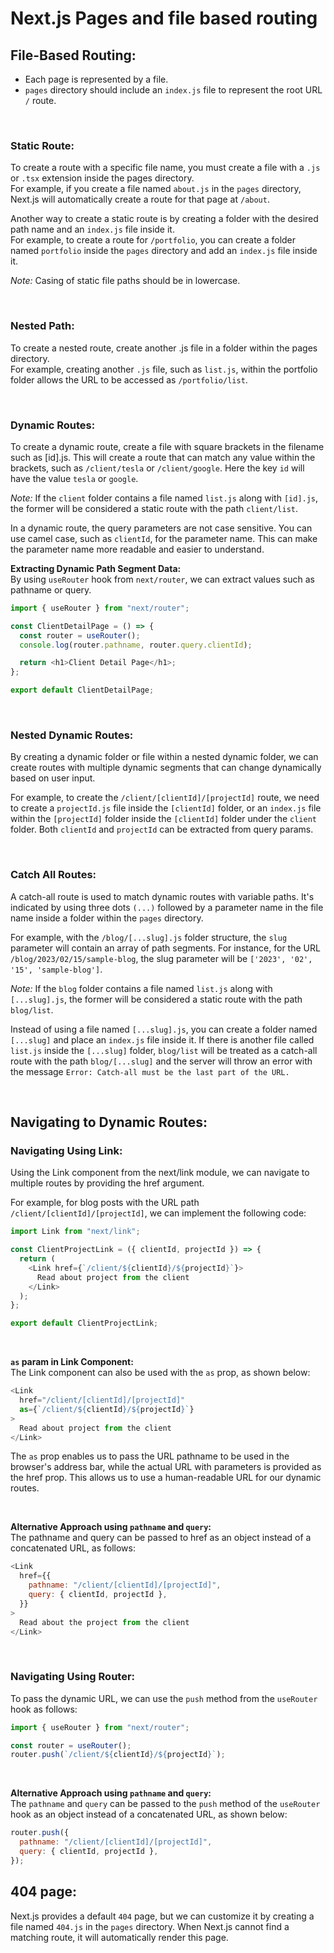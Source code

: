 # Next.js Pages and file based routing

## File-Based Routing:

- Each page is represented by a file.
- `pages` directory should include an `index.js` file to represent the root URL `/` route.

<br/>

### Static Route:

To create a route with a specific file name, you must create a file with a `.js` or `.tsx` extension inside the pages directory.
<br/>
For example, if you create a file named `about.js` in the `pages` directory, Next.js will automatically create a route for that page at `/about`.

Another way to create a static route is by creating a folder with the desired path name and an `index.js` file inside it.
<br/>
For example, to create a route for `/portfolio`, you can create a folder named `portfolio` inside the `pages` directory and add an `index.js` file inside it.

_Note:_ Casing of static file paths should be in lowercase.

<br/>

### Nested Path:

To create a nested route, create another .js file in a folder within the pages directory.
<br/>
For example, creating another `.js` file, such as `list.js`, within the portfolio folder allows the URL to be accessed as `/portfolio/list`.

<br/>

### Dynamic Routes:

To create a dynamic route, create a file with square brackets in the filename such as [id].js. This will create a route that can match any value within the brackets, such as `/client/tesla` or `/client/google`. Here the key `id` will have the value `tesla` or `google`.

_Note:_ If the `client` folder contains a file named `list.js` along with `[id].js`, the former will be considered a static route with the path `client/list`.

In a dynamic route, the query parameters are not case sensitive. You can use camel case, such as `clientId`, for the parameter name. This can make the parameter name more readable and easier to understand.

**Extracting Dynamic Path Segment Data:**<br/>
By using `useRouter` hook from `next/router`, we can extract values such as pathname or query.

```js
import { useRouter } from "next/router";

const ClientDetailPage = () => {
  const router = useRouter();
  console.log(router.pathname, router.query.clientId);

  return <h1>Client Detail Page</h1>;
};

export default ClientDetailPage;
```

<br/>

### Nested Dynamic Routes:

By creating a dynamic folder or file within a nested dynamic folder, we can create routes with multiple dynamic segments that can change dynamically based on user input.

For example, to create the `/client/[clientId]/[projectId]` route, we need to create a `projectId.js` file inside the `[clientId]` folder, or an `index.js` file within the `[projectId]` folder inside the `[clientId]` folder under the `client` folder. Both `clientId` and `projectId` can be extracted from query params.

<br/>

### Catch All Routes:

A catch-all route is used to match dynamic routes with variable paths. It's indicated by using three dots `(...)` followed by a parameter name in the file name inside a folder within the `pages` directory.

For example, with the `/blog/[...slug].js` folder structure, the `slug` parameter will contain an array of path segments. For instance, for the URL `/blog/2023/02/15/sample-blog`, the slug parameter will be `['2023', '02', '15', 'sample-blog']`.

_Note:_ If the `blog` folder contains a file named `list.js` along with `[...slug].js`, the former will be considered a static route with the path `blog/list`.

Instead of using a file named `[...slug].js`, you can create a folder named `[...slug]` and place an `index.js` file inside it. If there is another file called `list.js` inside the `[...slug]` folder, `blog/list` will be treated as a catch-all route with the path `blog/[...slug]` and the server will throw an error with the message `Error: Catch-all must be the last part of the URL.`

<br/>

## Navigating to Dynamic Routes:

### Navigating Using Link:

Using the Link component from the next/link module, we can navigate to multiple routes by providing the href argument.

For example, for blog posts with the URL path `/client/[clientId]/[projectId]`, we can implement the following code:

```js
import Link from "next/link";

const ClientProjectLink = ({ clientId, projectId }) => {
  return (
    <Link href={`/client/${clientId}/${projectId}`}>
      Read about project from the client
    </Link>
  );
};

export default ClientProjectLink;
```

<br/>

**`as` param in Link Component:**<br/>
The Link component can also be used with the `as` prop, as shown below:

```js
<Link
  href="/client/[clientId]/[projectId]"
  as={`/client/${clientId}/${projectId}`}
>
  Read about project from the client
</Link>
```

The `as` prop enables us to pass the URL pathname to be used in the browser's address bar, while the actual URL with parameters is provided as the href prop. This allows us to use a human-readable URL for our dynamic routes.

<br/>

**Alternative Approach using `pathname` and `query`:**<br/>
The pathname and query can be passed to href as an object instead of a concatenated URL, as follows:

```js
<Link
  href={{
    pathname: "/client/[clientId]/[projectId]",
    query: { clientId, projectId },
  }}
>
  Read about the project from the client
</Link>
```

<br/>

### Navigating Using Router:

To pass the dynamic URL, we can use the `push` method from the `useRouter` hook as follows:

```js
import { useRouter } from "next/router";

const router = useRouter();
router.push(`/client/${clientId}/${projectId}`);
```

<br/>

**Alternative Approach using `pathname` and `query`:**<br/>
The `pathname` and `query` can be passed to the `push` method of the `useRouter` hook as an object instead of a concatenated URL, as shown below:

```js
router.push({
  pathname: "/client/[clientId]/[projectId]",
  query: { clientId, projectId },
});
```

## 404 page:

Next.js provides a default `404` page, but we can customize it by creating a file named `404.js` in the `pages` directory. When Next.js cannot find a matching route, it will automatically render this page.

